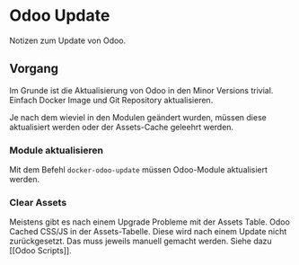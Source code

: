 # Odoo Update

Notizen zum Update von Odoo.

## Vorgang

Im Grunde ist die Aktualisierung von Odoo in den Minor Versions trivial. Einfach Docker Image und Git Repository aktualisieren.

Je nach dem wieviel in den Modulen geändert wurden, müssen diese aktualisiert werden oder der Assets-Cache geleehrt werden.

### Module aktualisieren

Mit dem Befehl `docker-odoo-update` müssen Odoo-Module aktualisiert werden.

### Clear Assets

Meistens gibt es nach einem Upgrade Probleme mit der Assets Table. Odoo Cached CSS/JS in der Assets-Tabelle. Diese wird nach einem Update nicht zurückgesetzt. Das muss jeweils manuell gemacht werden. Siehe dazu [[Odoo Scripts]].
